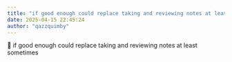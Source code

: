 ```yaml
---
title: "if good enough could replace taking and reviewing notes at least sometimes"
date: 2025-04-15 22:45:24
author: "qazzquimby"
---
```


💭 if good enough could replace taking and reviewing notes at least sometimes